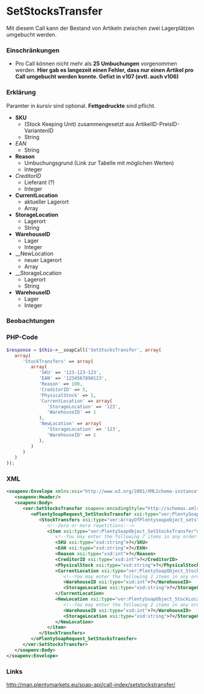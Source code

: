 # SetStocksTransfer

Mit diesem Call kann der Bestand von Artikeln zwischen zwei Lagerplätzen umgebucht werden.

### Einschränkungen
* Pro Call können nicht mehr als __25 Umbuchungen__ vorgenommen werden. **Hier gab es langezeit einen Fehler, dass nur einen Artikel pro Call umgebucht werden konnte. Gefixt in __v107__ (evtl. auch v106)**

### Erklärung
Paramter in *kursiv* sind optional. __Fettgedruckte__ sind pflicht.

* __SKU__
   * (Stock Keeping Unit) zusammengesetzt aus ArtikelID-PreisID-VariantenID
   * String
* *EAN*
   * String
* __Reason__
   * Umbuchungsgrund (Link zur Tabelle mit möglichen Werten)
   * Integer
* *CreditorID*
   * Lieferant (?)
   * Integer
* __CurrentLocation__
   * aktueller Lagerort
   * Array
* __StorageLocation__
   * Lagerort
   * String
* __WarehouseID__
   * Lager
   * Integer
* __NewLocation
   * neuer Lagerort
   * Array
* __StorageLocation
   * Lagerort
   * String
* __WarehouseID__
   * Lager
   * Integer


### Beobachtungen


### PHP-Code
```php
$response = $this->__soapCall('SetStocksTransfer', array(
   array(
      'StockTransfers' => array(
         array(
            'SKU' => '123-123-123',
            'EAN' => '1234567890123',
            'Reason' => 100,
            'CreditorID' => 5,
            'PhysicalStock' => 1,
            'CurrentLocation' => array(
               'StorageLocation' => '123',
               'WarehouseID' => 1
            ),
            'NewLocation' => array(
               'StorageLocation' => '123',
               'WarehouseID' => 1
            ),
         )
      )
   )
));
```

### XML
```xml
<soapenv:Envelope xmlns:xsi="http://www.w3.org/2001/XMLSchema-instance" xmlns:xsd="http://www.w3.org/2001/XMLSchema" xmlns:soapenv="http://schemas.xmlsoap.org/soap/envelope/" xmlns:ver="http://plentymarketsdomain/plenty/api/soap/version106/">
   <soapenv:Header/>
   <soapenv:Body>
      <ver:SetStocksTransfer soapenv:encodingStyle="http://schemas.xmlsoap.org/soap/encoding/">
         <oPlentySoapRequest_SetStocksTransfer xsi:type="ver:PlentySoapRequest_SetStocksTransfer">
            <StockTransfers xsi:type="ver:ArrayOfPlentysoapobject_setstockstransfer">
               <!--Zero or more repetitions:-->
               <item xsi:type="ver:PlentySoapObject_SetStocksTransfer">
                  <!--You may enter the following 7 items in any order-->
                  <SKU xsi:type="xsd:string">?</SKU>
                  <EAN xsi:type="xsd:string">?</EAN>
                  <Reason xsi:type="xsd:int">?</Reason>
                  <CreditorID xsi:type="xsd:int">?</CreditorID>
                  <PhysicalStock xsi:type="xsd:string">?</PhysicalStock>
                  <CurrentLocation xsi:type="ver:PlentySoapObject_StockLocation">
                     <!--You may enter the following 2 items in any order-->
                     <WarehouseID xsi:type="xsd:int">?</WarehouseID>
                     <StorageLocation xsi:type="xsd:string">?</StorageLocation>
                  </CurrentLocation>
                  <NewLocation xsi:type="ver:PlentySoapObject_StockLocation">
                     <!--You may enter the following 2 items in any order-->
                     <WarehouseID xsi:type="xsd:int">?</WarehouseID>
                     <StorageLocation xsi:type="xsd:string">?</StorageLocation>
                  </NewLocation>
               </item>
            </StockTransfers>
         </oPlentySoapRequest_SetStocksTransfer>
      </ver:SetStocksTransfer>
   </soapenv:Body>
</soapenv:Envelope>
```

### Links
http://man.plentymarkets.eu/soap-api/call-index/setstockstransfer/